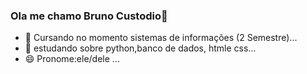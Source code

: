 ### Ola me chamo Bruno Custodio👋 


- 🌱 Cursando no momento sistemas de informações (2 Semestre)...
- 👯 estudando sobre python,banco de dados, htmle css...
- 😄 Pronome:ele/dele ...
